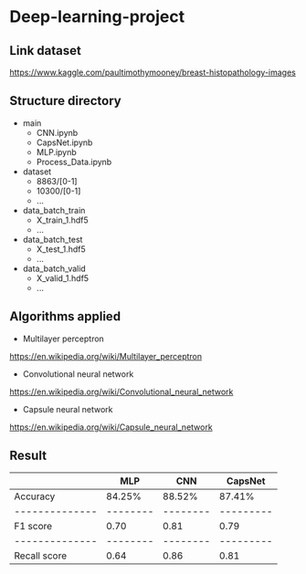 # Deep-learning-project

## Link dataset

https://www.kaggle.com/paultimothymooney/breast-histopathology-images

## Structure directory

- main
	- CNN.ipynb
	- CapsNet.ipynb
	- MLP.ipynb
	- Process_Data.ipynb
- dataset
	- 8863/[0-1]
	- 10300/[0-1]
	- ...
- data_batch_train
	- X_train_1.hdf5
	- ...
- data_batch_test
	- X_test_1.hdf5
	- ...
- data_batch_valid
	- X_valid_1.hdf5
	- ...

## Algorithms applied

- Multilayer perceptron

https://en.wikipedia.org/wiki/Multilayer_perceptron

- Convolutional neural network

https://en.wikipedia.org/wiki/Convolutional_neural_network

- Capsule neural network

https://en.wikipedia.org/wiki/Capsule_neural_network

## Result

|              | MLP    | CNN    | CapsNet |
|--------------|--------|--------|---------|
| Accuracy     | 84.25% | 88.52% | 87.41%  |
|--------------|--------|--------|---------|
| F1 score     | 0.70   | 0.81   | 0.79    |
|--------------|--------|--------|---------|
| Recall score | 0.64   | 0.86   | 0.81    |
